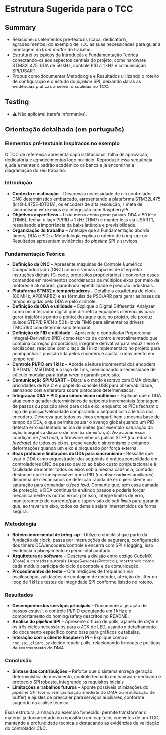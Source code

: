 # Estrutura Sugerida para o TCC

## Summary

- Relacionei os elementos pré-textuais (capa, dedicatória, agradecimentos) do exemplo de TCC às suas necessidades para guiar a montagem do *front matter* do trabalho.
- Estruturei os tópicos da Introdução e Fundamentação Teórica conectando-os aos aspectos centrais do projeto, como hardware STM32L475, DDA de 50 kHz, controle PID a 1 kHz e comunicação SPI/USART.
- Propus como documentar Metodologia e Resultados utilizando o roteiro de configuração e o estudo do *pipeline* SPI, deixando claras as evidências práticas a serem discutidas no TCC.

## Testing

- ⚠️ Não aplicável (tarefa informativa).

## Orientação detalhada (em português)

### Elementos pré-textuais inspirados no exemplo
O TCC de referência apresenta capa institucional, folha de aprovação, dedicatória e agradecimentos logo no início. Reproduzir essa sequência ajuda a manter o padrão acadêmico da banca e já encaminha a diagramação do seu trabalho.

### Introdução
- **Contexto e motivação** – Descreva a necessidade de um controlador CNC determinístico embarcado, apresentando a plataforma STM32L475 (kit B-L475E-IOT01A), os encoders de alta resolução, a meta de sincronismo entre eixos e a integração com Raspberry Pi.
- **Objetivos específicos** – Liste metas como gerar passos DDA a 50 kHz (TIM6), fechar o laço PI/PID a 1 kHz (TIM7) e manter logs via USART1, ressaltando a importância da baixa latência e previsibilidade.
- **Organização do trabalho** – Antecipe que a Fundamentação aborda timers, DDA e PID; a Metodologia explica o roteiro de *bring-up*; os Resultados apresentam evidências do *pipeline* SPI e serviços.

### Fundamentação Teórica
- **Definição de CNC** – Apresente máquinas de Controle Numérico Computadorizado (CNC) como sistemas capazes de interpretar instruções digitais (G-code, protocolos proprietários) e converter esses comandos em movimentos coordenados de múltiplos eixos por meio de motores e atuadores, garantindo repetibilidade e precisão industriais.
- **Plataforma STM32 e temporizadores** – Detalhe a arquitetura de clock (80 MHz, APB1/APB2) e as fórmulas de PSC/ARR para gerar as bases de tempo exigidas pelo DDA e pelo controle.
- **Definição de DDA e utilidade** – Explique o Digital Differential Analyzer como um integrador digital que discretiza equações diferenciais para gerar trajetórias ponto a ponto; destaque que, no projeto, ele produz pulsos STEP/DIR/EN a 50 kHz via TIM6 para alimentar os drivers TMC5160 com determinismo temporal.
- **Definição de PID e utilidade** – Apresente o controlador Proporcional-Integral-Derivativo (PID) como técnica de controle retroalimentado que combina correção proporcional, integral e derivativa para reduzir erro e oscilações; relacione com o laço de 1 kHz implementado no projeto para acompanhar a posição lida pelos encoders e ajustar o movimento em tempo real.
- **Controle PI/PID em 1 kHz** – Aborde a leitura incremental dos encoders (LPTIM1/TIM5/TIM3) e o laço de 1 ms, mencionando a necessidade de cálculo modular para tratar *wrap* e garantir precisão.
- **Comunicação SPI/USART** – Discuta o modo escravo com DMA circular, prioridades de NVIC e o papel do console USB para observabilidade, alinhando com a literatura sobre protocolos determinísticos.
- **Integração DDA + PID para sincronismo multieixo** – Explique que o DDA atua como gerador determinístico de setpoints incrementais (contagem de passos ou posição alvo) para cada eixo, enquanto os PIDs fecham o laço de posição/velocidade comparando o setpoint com a leitura dos encoders. Descreva que todos os eixos compartilham a mesma base de tempo do DDA, o que permite pausar o avanço global quando um PID detecta erro sustentado acima de limites (por exemplo, saturação da ação integral ou disparo de monitor de esforço). Ao acionar essa condição de *feed hold*, o firmware inibe os pulsos STEP (ou reduz o *feedrate*) de todos os eixos, preservando o sincronismo e evitando deformações quando um eixo é bloqueado por força externa.
- **Boas práticas e limitações do DDA para sincronismo** – Ressalte que usar o DDA como orquestrador dos setpoints é prática consolidada em controladores CNC de passo devido ao baixo custo computacional e à facilidade de manter todos os eixos sob a mesma cadência; contudo, destaque que é indispensável que o PID (ou observadores auxiliares) disponha de mecanismos de detecção rápida de erro persistente ou saturação para comandar o *feed hold*. Comente que, sem essa camada de proteção, o DDA continuaria emitindo passos e poderia forçar mecanicamente os outros eixos; por isso, integre limites de erro, monitoramento de corrente/par e supervisão de *soft limits* para garantir que, ao travar um eixo, todos os demais sejam interrompidos de forma segura.

### Metodologia
- **Roteiro incremental de *bring-up*** – Utilize o checklist que parte da fundação de clock, passa por interrupções de segurança, configuração dos timers DDA/encoders/controle e encerra com SPI e logging; isso evidencia o planejamento experimental adotado.
- **Arquitetura de software** – Descreva a divisão entre código CubeMX (Core) e camadas autorais (App/Services/Protocol), mostrando como cada módulo participa do ciclo de controle e da comunicação.
- **Procedimentos de teste** – Cite medições de frequência via osciloscópio, validações de contagem de encoder, aferição de jitter no loop de 1 kHz e testes de integridade SPI conforme listado no roteiro.

### Resultados
- **Desempenho dos serviços principais** – Documente a geração de passos estável, o controle PI/PID executando em 1 kHz e o comportamento do homing/safety descritos no README.
- **Análise do *pipeline* SPI** – Apresente o fluxo de polls, a janela de *defer* e os três ciclos necessários para o ACK de LED, usando o detalhamento do documento específico como base para gráficos ou tabelas.
- **Interação com o cliente Raspberry Pi** – Explique como o `cnc_spi_client.py` decide repetir polls, relacionando timeouts e políticas de rearmamento do DMA.

### Conclusão
- **Síntese das contribuições** – Reforce que o sistema entrega geração determinística de movimento, controle fechado em hardware dedicado e protocolo SPI robusto, integrando os requisitos iniciais.
- **Limitações e trabalhos futuros** – Aponte possíveis otimizações do *pipeline* SPI (como reinicialização imediata do DMA ou reutilização de buffer) e ajustes de prescaler para serviços auxiliares, conforme sugerido na análise técnica.

Essa estrutura, alinhada ao exemplo fornecido, permite transformar o material já documentado no repositório em capítulos coerentes de um TCC, mantendo a profundidade técnica e destacando as evidências de validação do controlador CNC.
